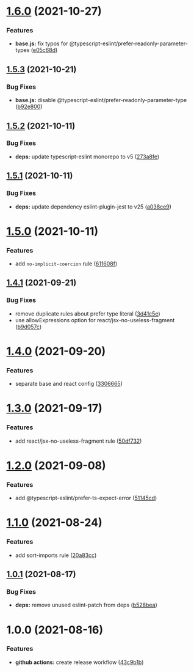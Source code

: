 # [1.6.0](https://github.com/jubilee-works/eslint-config-timetree/compare/v1.5.3...v1.6.0) (2021-10-27)


### Features

* **base.js:** fix typos for @typescript-eslint/prefer-readonly-parameter-types ([e05c68d](https://github.com/jubilee-works/eslint-config-timetree/commit/e05c68d47cefa3bfaf92af7fefb60f1ab1dd3649))

## [1.5.3](https://github.com/jubilee-works/eslint-config-timetree/compare/v1.5.2...v1.5.3) (2021-10-21)


### Bug Fixes

* **base.js:** disable @typescript-eslint/prefer-readonly-parameter-type ([b92e800](https://github.com/jubilee-works/eslint-config-timetree/commit/b92e800f94b8daa17357f808fbc3cc1e8cac9236))

## [1.5.2](https://github.com/jubilee-works/eslint-config-timetree/compare/v1.5.1...v1.5.2) (2021-10-11)


### Bug Fixes

* **deps:** update typescript-eslint monorepo to v5 ([273a8fe](https://github.com/jubilee-works/eslint-config-timetree/commit/273a8feb56ccc84c3d4eeb3aada170caeccf9cfd))

## [1.5.1](https://github.com/jubilee-works/eslint-config-timetree/compare/v1.5.0...v1.5.1) (2021-10-11)


### Bug Fixes

* **deps:** update dependency eslint-plugin-jest to v25 ([a038ce9](https://github.com/jubilee-works/eslint-config-timetree/commit/a038ce9e3ae7c46b4d93d1862ea36c623e5e0448))

# [1.5.0](https://github.com/jubilee-works/eslint-config-timetree/compare/v1.4.1...v1.5.0) (2021-10-11)


### Features

* add `no-implicit-coercion` rule ([611608f](https://github.com/jubilee-works/eslint-config-timetree/commit/611608fca8993f8db0f730f997a305e3c5dc6de2))

## [1.4.1](https://github.com/jubilee-works/eslint-config-timetree/compare/v1.4.0...v1.4.1) (2021-09-21)


### Bug Fixes

* remove duplicate rules about prefer type literal ([3d41c5e](https://github.com/jubilee-works/eslint-config-timetree/commit/3d41c5ea21fc020d42a216891e1122afa368b9f4))
* use allowExpressions option for react/jsx-no-useless-fragment ([b9d057c](https://github.com/jubilee-works/eslint-config-timetree/commit/b9d057c9277400995158fbcb0cb3be06c8d512f8))

# [1.4.0](https://github.com/jubilee-works/eslint-config-timetree/compare/v1.3.0...v1.4.0) (2021-09-20)


### Features

* separate base and react config ([3306665](https://github.com/jubilee-works/eslint-config-timetree/commit/3306665ce496c49c033be731e30361597af69d49))

# [1.3.0](https://github.com/jubilee-works/eslint-config-timetree/compare/v1.2.0...v1.3.0) (2021-09-17)


### Features

* add react/jsx-no-useless-fragment rule ([50df732](https://github.com/jubilee-works/eslint-config-timetree/commit/50df732f01316c79d944ca791e3031b01fef8831))

# [1.2.0](https://github.com/jubilee-works/eslint-config-timetree/compare/v1.1.0...v1.2.0) (2021-09-08)


### Features

* add @typescript-eslint/prefer-ts-expect-error ([51145cd](https://github.com/jubilee-works/eslint-config-timetree/commit/51145cd8a38b574720a41597bc822b4745dc2096))

# [1.1.0](https://github.com/jubilee-works/eslint-config-timetree/compare/v1.0.1...v1.1.0) (2021-08-24)


### Features

* add sort-imports rule ([20a83cc](https://github.com/jubilee-works/eslint-config-timetree/commit/20a83ccf18f67e46d36758384ff3a1628dc9d4cc))

## [1.0.1](https://github.com/jubilee-works/eslint-config-timetree/compare/v1.0.0...v1.0.1) (2021-08-17)


### Bug Fixes

* **deps:** remove unused eslint-patch from deps ([b528bea](https://github.com/jubilee-works/eslint-config-timetree/commit/b528bea6629e8b647a4ac7ce81d9ce5385088850))

# 1.0.0 (2021-08-16)


### Features

* **github actions:** create release workflow ([43c9b1b](https://github.com/jubilee-works/eslint-config-timetree/commit/43c9b1ba465165eaa97ad06289a3a99e69bc1095))
